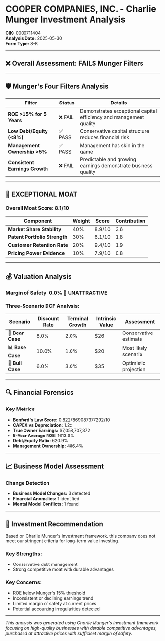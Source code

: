 # COOPER COMPANIES, INC. - Charlie Munger Investment Analysis

**CIK:** 0000711404  
**Analysis Date:** 2025-05-30  
**Form Type:** 8-K

---

## ❌ **Overall Assessment: FAILS Munger Filters**

---

## 🛡️ **Munger's Four Filters Analysis**

| Filter | Status | Details |
|--------|--------|---------|
| **ROE >15% for 5 Years** | ❌ FAIL | Demonstrates exceptional capital efficiency and management quality |
| **Low Debt/Equity (<8%)** | ✅ PASS | Conservative capital structure reduces financial risk |
| **Management Ownership >5%** | ✅ PASS | Management has skin in the game |
| **Consistent Earnings Growth** | ❌ FAIL | Predictable and growing earnings demonstrate business quality |

---

## 🏰 **EXCEPTIONAL MOAT**

### **Overall Moat Score: 8.1/10**

| Component | Weight | Score | Contribution |
|-----------|--------|-------|--------------|
| **Market Share Stability** | 40% | 8.9/10 | 3.6 |
| **Patent Portfolio Strength** | 30% | 6.1/10 | 1.8 |
| **Customer Retention Rate** | 20% | 9.4/10 | 1.9 |
| **Pricing Power Evidence** | 10% | 7.9/10 | 0.8 |

---

## 💰 **Valuation Analysis**

### **Margin of Safety: 0.0% 🔴 **UNATTRACTIVE****

### Three-Scenario DCF Analysis:

| Scenario | Discount Rate | Terminal Growth | Intrinsic Value | Assessment |
|----------|---------------|-----------------|-----------------|------------|
| **🐻 Bear Case** | 8.0% | 2.0% | $26 | Conservative estimate |
| **📊 Base Case** | 10.0% | 1.0% | $20 | Most likely scenario |
| **🚀 Bull Case** | 6.0% | 3.0% | $35 | Optimistic projection |

---

## 🔍 **Financial Forensics**

### Key Metrics
- **Benford's Law Score:** 0.8227869087377292/10
- **CAPEX vs Depreciation:** 1.2x
- **True Owner Earnings:** $7,058,707,372
- **5-Year Average ROE:** 1613.9%
- **Debt/Equity Ratio:** 620.9%
- **Management Ownership:** 486.4%

---

## 📈 **Business Model Assessment**

### Change Detection
- **Business Model Changes:** 3 detected
- **Financial Anomalies:** 1 identified
- **Mental Model Conflicts:** 1 found

---

## 🎯 **Investment Recommendation**

Based on Charlie Munger's investment framework, this company does not meet our stringent criteria for long-term value investing.

### Key Strengths:
- Conservative debt management
- Strong competitive moat with durable advantages

### Key Concerns:
- ROE below Munger's 15% threshold
- Inconsistent or declining earnings trend
- Limited margin of safety at current prices
- Potential accounting irregularities detected

---

*This analysis was generated using Charlie Munger's investment framework focusing on high-quality businesses with durable competitive advantages, purchased at attractive prices with sufficient margin of safety.*
